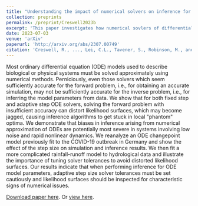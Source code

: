 ```yaml
---
title: "Understanding the impact of numerical solvers on inference for differential equation models"
collection: preprints
permalink: /preprint/Creswell2023b
excerpt: 'This paper investigates how numerical sovlers of differential equation models can affect their parameter inference'
date: 2023-07-03
venue: 'arXiv'
paperurl: 'http://arxiv.org/abs/2307.00749'
citation: 'Creswell, R., ..., Lei, C.L., Tavener, S., Robinson, M., and Gavaghan, D. (2020). &quot;Understanding the impact of numerical solvers on inference for differential equation models.&quot; <i>arXiv</i>.'
---
```

Most ordinary differential equation (ODE) models used to describe biological or physical systems must be solved approximately using numerical methods.
Perniciously, even those solvers which seem sufficiently accurate for the forward problem, i.e., for obtaining an accurate simulation, may not be sufficiently accurate for the inverse problem, i.e., for inferring the model parameters from data.
We show that for both fixed step and adaptive step ODE solvers, solving the forward problem with insufficient accuracy can distort likelihood surfaces, which may become jagged, causing inference algorithms to get stuck in local "phantom" optima.
We demonstrate that biases in inference arising from numerical approximation of ODEs are potentially most severe in systems involving low noise and rapid nonlinear dynamics.
We reanalyze an ODE changepoint model previously fit to the COVID-19 outbreak in Germany and show the effect of the step size on simulation and inference results.
We then fit a more complicated rainfall-runoff model to hydrological data and illustrate the importance of tuning solver tolerances to avoid distorted likelihood surfaces.
Our results indicate that when performing inference for ODE model parameters, adaptive step size solver tolerances must be set cautiously and likelihood surfaces should be inspected for characteristic signs of numerical issues.

[Download paper here](http://chonlei.github.io/files/Creswell2023b.pdf). Or [view here](http://arxiv.org/abs/2307.00749).
